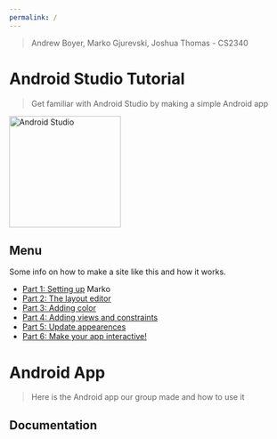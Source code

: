 ```yaml
---
permalink: /
---
```

> Andrew Boyer, Marko Gjurevski, Joshua Thomas - CS2340
# **Android Studio Tutorial**
> Get familiar with Android Studio by making a simple Android app

<div align="left">
    <a href="https://developer.android.com/studio">
        <img src="https://upload.wikimedia.org/wikipedia/commons/thumb/9/92/Android_Studio_Trademark.svg/2560px-Android_Studio_Trademark.svg.png" alt="Android Studio" width="200">
    </a>
</div>


## Menu

Some info on how to make a site like this and how it works.

- [Part 1: Setting up](tutorial/1.md) Marko
- [Part 2: The layout editor](tutorial/2.md)
- [Part 3: Adding color](tutorial/3.md)
- [Part 4: Adding views and constraints](tutorial/4.md)
- [Part 5: Update appearences](tutorial/5.md)
- [Part 6: Make your app interactive!](tutorial/6.md)


# **Android App**
> Here is the Android app our group made and how to use it

## Documentation